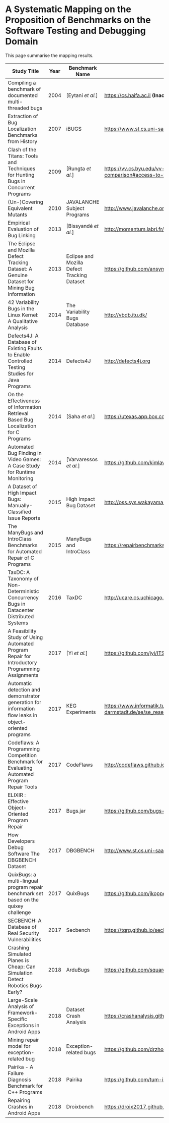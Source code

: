 # A Systematic Mapping on the Proposition of Benchmarks on the Software Testing and Debugging Domain
This page summarise the mapping results.


| Study Title                                                                                           | Year | Benchmark Name                              | URL                                                                                            |
|-------------------------------------------------------------------------------------------------------|------|---------------------------------------------|------------------------------------------------------------------------------------------------|
| Compiling a benchmark of documented multi-threaded bugs                                               | 2004 | [Eytani *et al.*]                           | https://cs.haifa.ac.il **(Inacessible)**                                                                        |
| Extraction of Bug Localization Benchmarks from History                                                | 2007 | iBUGS                                       | https://www.st.cs.uni-saarland.de/ibugs/                                                       |
| Clash of the Titans: Tools and Techniques for Hunting Bugs in Concurrent Programs                     | 2009 | [Rungta *et al.*]                           | https://vv.cs.byu.edu/vv-lab/concurrency-tool-comparison#access-to-the-multi-threaded-programs |
| (Un-)Covering Equivalent Mutants                                                                      | 2010 | JAVALANCHE Subject Programs                 | http://www.javalanche.org/                                                                     |
| Empirical Evaluation of Bug Linking                                                                   | 2013 | [Bissyandé *et al.*]                        | http://momentum.labri.fr/bugLinking/ **(Inacessible)**                                                              |
| The Eclipse and Mozilla Defect Tracking Dataset: A Genuine Dataset for Mining Bug Information         | 2013 | Eclipse and Mozilla Defect Tracking Dataset | https://github.com/ansymo/msr2013-bug_dataset                                                  |
| 42 Variability Bugs in the Linux Kernel: A Qualitative Analysis                                       | 2014 | The Variability Bugs Database               | http://vbdb.itu.dk/                                                                            |
| Defects4J: A Database of Existing Faults to Enable Controlled Testing Studies for Java Programs       | 2014 | Defects4J                                   | http://defects4j.org                                                                           |
| On the Effectiveness of Information Retrieval Based Bug Localization for C Programs                   | 2014 | [Saha *et al.*]                             | https://utexas.app.box.com/icsme2014-dataset **(Inacessible)**                                                   |
| Automated Bug Finding in Video Games: A Case Study for Runtime Monitoring                             | 2014 | [Varvaressos *et al.*]                      | https://github.com/kimlavoie/BeepBeepPingus                                                    |
| A Dataset of High Impact Bugs: Manually-Classified Issue Reports                                      | 2015 | High Impact Bug Dataset                     | http://oss.sys.wakayama-u.ac.jp/?p=1009                                                        |
| The ManyBugs and IntroClass Benchmarks for Automated Repair of C Programs                             | 2015 | ManyBugs and IntroClass                     | https://repairbenchmarks.cs.umass.edu/                                                         |
| TaxDC: A Taxonomy of Non-Deterministic Concurrency Bugs in Datacenter Distributed Systems             | 2016 | TaxDC                                       | http://ucare.cs.uchicago.edu/projects/cbs/                                                     |
| A Feasibility Study of Using Automated Program Repair for Introductory Programming Assignments        | 2017 | [Yi *et al.*]                               | https://github.com/jyi/ITSP                                                                    |
| Automatic detection and demonstrator generation for information ﬂow leaks in object-oriented programs | 2017 | KEG Experiments                             | https://www.informatik.tu-darmstadt.de/se/se_research/se_projects/albia/albia_tools/keg.de.jsp |
| Codeflaws: A Programming Competition Benchmark for Evaluating Automated Program Repair Tools          | 2017 | CodeFlaws                                   | http://codeflaws.github.io/                                                                    |
| ELIXIR : Effective Object-Oriented Program Repair                                                     | 2017 | Bugs.jar                                    | https://github.com/bugs-dot-jar/bugs-dot-jar                                                   |
| How Developers Debug Software The DBGBENCH Dataset                                                    | 2017 | DBGBENCH                                    | http://www.st.cs.uni-saarland.de/debugging/dbgbench/                                           |
| QuixBugs: a multi-lingual program repair benchmark set based on the quixey challenge                  | 2017 | QuixBugs                                    | https://github.com/jkoppel/QuixBugs                                                            |
| SECBENCH: A Database of Real Security Vulnerabilities                                                 | 2017 | Secbench                                    | https://tqrg.github.io/secbench/                                                               |
| Crashing Simulated Planes is Cheap: Can Simulation Detect Robotics Bugs Early?                        | 2018 | ArduBugs                                    | https://github.com/squaresLab/ArduBugs                                                         |
| Large-Scale Analysis of Framework-Specific Exceptions in Android Apps                                 | 2018 | Dataset Crash Analysis                      | https://crashanalysis.github.io/Dataset-CrashAnalysis.html                                     |
| Mining repair model for exception-related bug                                                         | 2018 | Exception-related bugs                      | https://github.com/drzhonghao/exception.bugs                                                   |
| Pairika - A Failure Diagnosis Benchmark for C++ Programs                                              | 2018 | Pairika                                     | https://github.com/tum-i22/Pairika                                                             |
| Repairing Crashes in Android Apps                                                                     | 2018 | Droixbench                                  | https://droix2017.github.io/                                                                   |                                                  |
